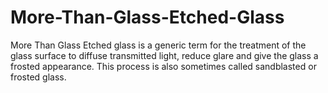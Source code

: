 # More-Than-Glass-Etched-Glass
More Than Glass Etched glass is a generic term for the treatment of the glass surface to diffuse transmitted light, reduce glare and give the glass a frosted appearance. This process is also sometimes called sandblasted or frosted glass.
